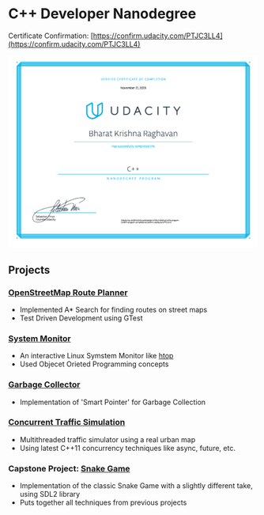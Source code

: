 # C++ Developer Nanodegree

Certificate Confirmation: [https://confirm.udacity.com/PTJC3LL4](https://confirm.udacity.com/PTJC3LL4)

![Certificate](Certificate.png)

## Projects
### [OpenStreetMap Route Planner](https://github.com/bharatkrishna/CppND-Route-Planning-Project)

* Implemented A* Search for finding routes on street maps
* Test Driven Development using GTest

### [System Monitor](https://github.com/bharatkrishna/CppND-System-Monitor)
* An interactive Linux Symstem Monitor like [htop](https://hisham.hm/htop/)
* Used Objecet Orieted Programming concepts

### [Garbage Collector](https://github.com/bharatkrishna/CppND-Garbage-Collector)
* Implementation of 'Smart Pointer' for Garbage Collection

### [Concurrent Traffic Simulation](https://github.com/bharatkrishna/CppND-Program-a-Concurrent-Traffic-Simulation)
* Multithreaded traffic simulator using a real urban map
* Using latest C++11 concurrency techniques like async, future, etc. 

### Capstone Project: [Snake Game](https://github.com/bharatkrishna/CppND-Capstone-Snake-Game)
* Implementation of the classic Snake Game with a slightly different take, using SDL2 library
* Puts together all techniques from previous projects
